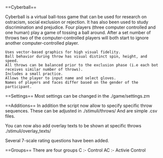 ==Cyberball==

Cyberball is a virtual ball-toss game that can be used for research on ostracism, social exclusion or rejection. It has also been used to study discrimination and prejudice. Four players (three computer controlled and one human) play a game of tossing a ball around. After a set number of throws two of the computer-controlled players will both start to ignore another computer-controlled player.

    Uses vector-based graphics for high visual fidelity.
    Ball behavior during throw has visual distinct spin, height, and speed.
    All throws can be balanced prior to the exclusion phase (i.e each bot receives similar number of throws).
    Includes a small practice.
    Allows the player to input name and select gloves.
    Names of players and faces differ based on the gender of the participant.

==Settings==
Most settings can be changed in the
    ./game/settings.zm
    
==Additions==
In addition the script now allow to specify specific throw sequences. These can be adjusted in
    ./stimuli/throws/
And are simple .csv files.

You can now also add overlay texts to be shown at specific throws
    ./stimuli/overlay_texts/

Several 7-scale rating questions have been added.

==Groups==
There are four groups
 C :- Control
 AC :- Activie Control
 
